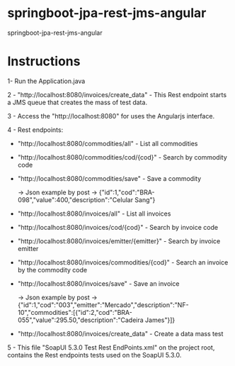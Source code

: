 # springboot-jpa-rest-jms-angular
springboot-jpa-rest-jms-angular

# Instructions 
1- Run the Application.java

2 - "http://localhost:8080/invoices/create_data" - This Rest endpoint starts a JMS queue that creates the mass of test data.

3 - Access the "http://localhost:8080" for uses the Angularjs interface.

4 - Rest endpoints:

   * "http://localhost:8080/commodities/all" - List all commodities
   
   * "http://localhost:8080/commodities/cod/{cod}" - Search by commodity code
   
   * "http://localhost:8080/commodities/save" - Save a commodity
   
      -> Json example by post -> {"id":1,"cod":"BRA-098","value":400,"description":"Celular Sang"}
      
      
   * "http://localhost:8080/invoices/all" - List all invoices
   
   * "http://localhost:8080/invoices/cod/{cod}" - Search by invoice code
   
   * "http://localhost:8080/invoices/emitter/{emitter}" - Search by invoice emitter
   
   * "http://localhost:8080/invoices/commodities/{cod}" - Search an invoice by the commodity code
   
   * "http://localhost:8080/invoices/save" - Save an invoice
   
      -> Json example by post -> {"id":1,"cod":"003","emitter":"Mercado","description":"NF-10","commodities":[{"id":2,"cod":"BRA-055","value":295.50,"description":"Cadeira James"}]}
      
   * "http://localhost:8080/invoices/create_data" - Create a data mass test
   
5 - This file "SoapUI 5.3.0 Test Rest EndPoints.xml" on the project root, contains the Rest endpoints tests used on the SoapUI 5.3.0.
   
